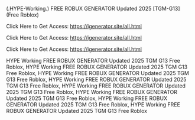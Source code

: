 (.HYPE-Working.) FREE ROBUX GENERATOR Updated 2025 [TGM-G13] (Free Roblox)

Click Here to Get Access: https://igenerator.site/all.html

Click Here to Get Access: https://igenerator.site/all.html

Click Here to Get Access: https://igenerator.site/all.html

 HYPE Working FREE ROBUX GENERATOR Updated 2025 TGM G13 Free Roblox, HYPE Working FREE ROBUX GENERATOR Updated 2025 TGM G13 Free Roblox, HYPE Working FREE ROBUX GENERATOR Updated 2025 TGM G13 Free Roblox, HYPE Working FREE ROBUX GENERATOR Updated 2025 TGM G13 Free Roblox, HYPE Working FREE ROBUX GENERATOR Updated 2025 TGM G13 Free Roblox, HYPE Working FREE ROBUX GENERATOR Updated 2025 TGM G13 Free Roblox, HYPE Working FREE ROBUX GENERATOR Updated 2025 TGM G13 Free Roblox, HYPE Working FREE ROBUX GENERATOR Updated 2025 TGM G13 Free Roblox
